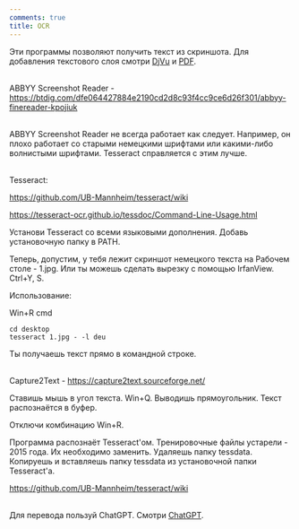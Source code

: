 ```yaml
---
comments: true
title: OCR
---
```


Эти программы позволяют получить текст из скриншота. Для добавления текстового слоя смотри [DjVu](/ru/djvu) и [PDF](/ru/pdf).
<br><br>

ABBYY Screenshot Reader - <https://btdig.com/dfe064427884e2190cd2d8c93f4cc9ce6d26f301/abbyy-finereader-kpojiuk>
<br><br>

ABBYY Screenshot Reader не всегда работает как следует. Например, он плохо работает со старыми немецкими шрифтами или какими-либо волнистыми шрифтами. Tesseract справляется с этим лучше.
<br><br>

Tesseract:

<https://github.com/UB-Mannheim/tesseract/wiki>

<https://tesseract-ocr.github.io/tessdoc/Command-Line-Usage.html>

Установи Tesseract со всеми языковыми дополнения. Добавь установочную папку в PATH.

Теперь, допустим, у тебя лежит скриншот немецкого текста на Рабочем столе - 1.jpg. Или ты можешь сделать вырезку с помощью IrfanView. Ctrl+Y, S.

Использование:

Win+R cmd

```
cd desktop
tesseract 1.jpg - -l deu
```

Ты получаешь текст прямо в командной строке.
<br><br>

Capture2Text - <https://capture2text.sourceforge.net/>

Ставишь мышь в угол текста. Win+Q. Выводишь прямоугольник. Текст распознаётся в буфер.

Отключи комбинацию Win+R.

Программа распознаёт Tesseract'ом. Тренировочные файлы устарели - 2015 года. Их необходимо заменить. Удаляешь папку tessdata. Копируешь и вставляешь папку tessdata из установочной папки Tesseract'а.

<https://github.com/UB-Mannheim/tesseract/wiki>
<br><br>

Для перевода пользуй ChatGPT. Смотри [ChatGPT](/ru/chatgpt).